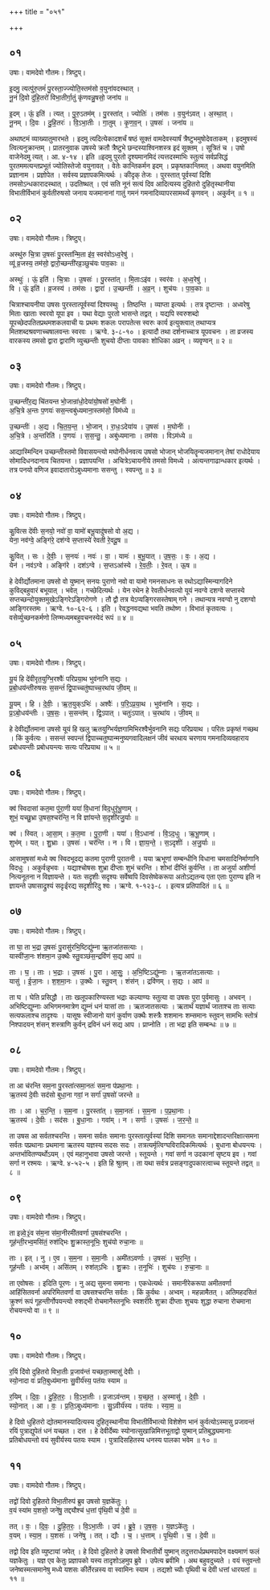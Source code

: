 +++
title = "०५१"

+++


## ०१
उषाः। वामदेवो गौतमः। त्रिष्टुप्।

इ॒दमु॒ त्यत्पु॑रु॒तमं॑ पु॒रस्ता॒ज्ज्योति॒स्तम॑सो व॒युना॑वदस्थात् ।  
नू॒नं दि॒वो दु॑हि॒तरो॑ विभा॒तीर्गा॒तुं कृ॑णवन्नु॒षसो॒ जना॑य ॥

इ॒दम् । ऊं॒ इति॑ । त्यत् । पु॒रु॒ऽतम॑म् । पु॒रस्ता॑त् । ज्योतिः॑ । तम॑सः । व॒युन॑ऽवत् । अ॒स्था॒त् ।  
नू॒नम् । दि॒वः । दु॒हि॒तरः॑ । वि॒ऽभा॒तीः । गा॒तुम् । कृ॒ण॒व॒न् । उ॒षसः॑ । जना॑य ॥

अथाष्टमं व्याख्यातुमारभते । इदमु त्यदित्येकादशर्चं षष्ठं सूक्तं वामदेवस्यार्षं त्रैष्टुभमुषोदेवताकम् । इदमुषस्यं त्वित्यनुक्रान्तम् । प्रातरनुवाक उषस्ये क्रतौ त्रैष्टुभे छन्दस्याश्विनशस्त्र इदं सूक्तम् । सूत्रितं च । उषो वाजेनेदमु त्यत् । आ. ४-१४ । इति ॥इदमु पुरतो दृश्यमानमिदं त्यत्तदस्माभिः स्तुत्यं सर्वप्रसिद्धं पुरतममत्यन्तप्रभूतं ज्योतिस्तेजो वयुनावत् । वेतेः कान्तिकर्मन इदम् । प्रकृष्तकान्तिमत् । अथवा वयुनमिति प्रज्ञानाम । प्रज्ञोपेत । सर्वस्य प्रज्ञापकमित्यर्थः । कीदृक् तेजः । पुरस्तात् पूर्वस्यां दिशि तमसोऽन्धकारादस्थात् । उदतिष्थत् । एवं सति नूनं सत्यं दिव आदित्यस्य दुहितरो दुहितृस्थानीया विभातीर्विभानं कुर्वतीरुषसो जनाय यजमानानां गातुं गमनं गमनादिव्यापरसामर्थ्यं कृणवन् । अकुर्वन् ॥ १ ॥

## ०२
उषाः। वामदेवो गौतमः। त्रिष्टुप्।

अस्थु॑रु चि॒त्रा उ॒षसः॑ पु॒रस्ता॑न्मि॒ता इ॑व॒ स्वर॑वोऽध्व॒रेषु॑ ।  
व्यू॑ व्र॒जस्य॒ तम॑सो॒ द्वारो॒च्छन्ती॑रव्र॒ञ्छुच॑यः पाव॒काः ॥

अस्थुः॑ । ऊं॒ इति॑ । चि॒त्राः । उ॒षसः॑ । पु॒रस्ता॑त् । मि॒ताःऽइ॑व । स्वर॑वः । अ॒ध्व॒रेषु॑ ।  
वि । ऊं॒ इति॑ । व्र॒जस्य॑ । तम॑सः । द्वारा॑ । उ॒च्छन्तीः॑ । अ॒व्र॒न् । शुच॑यः । पा॒व॒काः ॥

चित्राश्चायनीया उषसः पुरस्तात्पूर्वस्यां दिश्यस्थुः । तिष्ठन्ति । व्याप्ता इत्यर्थः । तत्र दृष्टान्तः । अध्वरेषु मिताः खाताः स्वरवो यूपा इव । यथा वेद्याः पुरतो भासन्ते तद्वत् । यद्यपि स्वरुशब्दो यूपच्छेदपतितप्रथमशकलवाची यः प्रथमः शकलः परापतेत्स स्वरुः कार्य इत्युक्त्वात् तथाप्यत्र मितशब्दश्रवणाच्चषालवन्तः स्वरवः । ऋग्वे. ३-८-१० । इत्यादौ तथा दर्शनाच्चात्र यूपवचनः । ता व्रजस्य वारकस्य तमसो द्वारा द्वाराणि व्युच्छन्तीः शुचयो दीप्ताः पावकाः शोधिका अव्रन् । व्यवृण्वन् ॥ २ ॥

## ०३
उषाः। वामदेवो गौतमः। त्रिष्टुप्।

उ॒च्छन्ती॑र॒द्य चि॑तयन्त भो॒जान्रा॑धो॒देया॑यो॒षसो॑ म॒घोनीः॑ ।  
अ॒चि॒त्रे अ॒न्तः प॒णयः॑ सस॒न्त्वबु॑ध्यमाना॒स्तम॑सो॒ विम॑ध्ये ॥

उ॒च्छन्तीः॑ । अ॒द्य । चि॒त॒य॒न्त॒ । भो॒जान् । रा॒धः॒ऽदेया॑य । उ॒षसः॑ । म॒घोनीः॑ ।  
अ॒चि॒त्रे । अ॒न्तरिति॑ । प॒णयः॑ । स॒स॒न्तु॒ । अबु॑ध्यमानाः । तम॑सः । विऽम॑ध्ये ॥

आद्यास्मिन्दिन उच्छन्तीस्तमो विवासयन्त्यो मघोनीर्धनवत्य उषसो भोजान् भोजयितॄन्यजमानान् तेषां राधोदेयाय सोमादिधनदानाय चितयन्त । प्रज्ञापयन्ति । अचित्रेऽचायनीये तमसो विमध्ये । अत्यन्तगाढान्धकार इत्यर्थः । तत्र पनयो वणिज इवादातारोऽबुध्यमानाः ससन्तु । स्वपन्तु ॥ ३ ॥

## ०४
उषाः। वामदेवो गौतमः। त्रिष्टुप्।

कु॒वित्स दे॑वीः स॒नयो॒ नवो॑ वा॒ यामो॑ बभू॒यादु॑षसो वो अ॒द्य ।  
येना॒ नव॑ग्वे॒ अङ्गि॑रे॒ दश॑ग्वे स॒प्तास्ये॑ रेवती रे॒वदू॒ष ॥

कु॒वित् । सः । दे॒वीः॒ । स॒नयः॑ । नवः॑ । वा॒ । यामः॑ । ब॒भू॒यात् । उ॒ष॒सः॒ । वः॒ । अ॒द्य ।  
येन॑ । नव॑ऽग्वे । अङ्गि॑रे । दश॑ऽग्वे । स॒प्तऽआ॑स्ये । रे॒व॒तीः॒ । रे॒वत् । ऊ॒ष ॥

हे देवीर्द्योतमाना उषसो वो युष्मान् सनयः पुराणो नवो वा यामो गमनसाधनः स रथोऽद्यास्मिन्यागदिने कुविद्बहुवारं बभूयात् । भवेत् । गच्छेदित्यर्थः । येन रथेन हे रेवतीर्धनवत्यो यूयं नवग्वे दशग्वे सप्तास्ये सप्तच्छन्दोयुक्तमुखेऽङ्गिरेऽङ्गिरोगणे । तौ द्वौ तत्र येऽप्यङ्गिरसस्तेषाम् गने । तथान्यत्र नवग्वो नु दशग्वो आङ्गिरस्तमः । ऋग्वे. १०-६२-६ । इति । रेवद्धनवद्यथा भवति तथोष्ग । विभातं कृतवत्यः । वसेर्व्युच्छनकर्मणो लिण्मध्यमबहुवचनस्येदं रूपं ॥ ४ ॥

## ०५
उषाः। वामदेवो गौतमः। त्रिष्टुप्।

यू॒यं हि दे॑वीरृत॒युग्भि॒रश्वैः॑ परिप्रया॒थ भुव॑नानि स॒द्यः ।  
प्र॒बो॒धय॑न्तीरुषसः स॒सन्तं॑ द्वि॒पाच्चतु॑ष्पाच्च॒रथा॑य जी॒वम् ॥

यू॒यम् । हि । दे॒वीः॒ । ऋ॒त॒युक्ऽभिः॑ । अश्वैः॑ । प॒रि॒ऽप्र॒या॒थ । भुव॑नानि । स॒द्यः ।  
प्र॒ऽबो॒धय॑न्तीः । उ॒ष॒सः॒ । स॒सन्त॑म् । द्वि॒ऽपात् । चतुः॑ऽपात् । च॒रथा॑य । जी॒वम् ॥

हे देवीर्द्योतमाना उषसो यूयं हि खलु ऋतयुग्भिर्यज्ञगामिभिरश्वैर्भुवनानि सद्यः परिप्रयाथ । परितः प्रकृष्तं गच्छथ । किं कुर्वत्यः । ससन्तं स्वपन्तं द्विपाच्चतुष्पान्मनुष्यगवादिलक्षनं जीवं चरथाय चरणाय गमनादिव्यवहाराय प्रबोधयन्तीः प्रबोधयन्त्यः सत्यः परिप्रयाथ ॥ ५ ॥

## ०६
उषाः। वामदेवो गौतमः। त्रिष्टुप्।

क्व॑ स्विदासां कत॒मा पु॑रा॒णी यया॑ वि॒धाना॑ विद॒धुरृ॑भू॒णाम् ।  
शुभं॒ यच्छु॒भ्रा उ॒षस॒श्चर॑न्ति॒ न वि ज्ञा॑यन्ते स॒दृशी॑रजु॒र्याः ॥

क्व॑ । स्वित् । आ॒सा॒म् । क॒त॒मा । पु॒रा॒णी । यया॑ । वि॒ऽधाना॑ । वि॒ऽद॒धुः । ऋ॒भू॒णाम् ।  
शुभ॑म् । यत् । शु॒भ्राः । उ॒षसः॑ । चर॑न्ति । न । वि । ज्ञा॒य॒न्ते॒ । स॒ऽदृशीः॑ । अ॒जु॒र्याः ॥

आसामुषसां मध्ये क्व स्विदभूदद्य कतमा पुराणी पुरातनी । यया ऋभूणां सम्बन्धीनि विधाना चमसादिनिर्माणानि विदधुः । अकुर्वन्नृभवः । यद्याश्चोषसः शुभ्रा दीप्ताः शुभं चरन्ति । शोभां दीप्तिं कुर्वन्ति । ता अजुर्या अशीर्णा नित्यनूतना न विज्ञायन्ते । यतः सदृशीः सदृश्यः सर्वेष्वपि दिवसेष्वेकरूपा अतोऽद्यतन्य एता एताः पुराण्य इति न ज्ञायन्ते उषासाद्रुश्यं सदृःईरद्य सदृशीरिदु श्वः । ऋग्वे. १-१२३-८ । इत्यत्र प्रतिपादितं ॥ ६ ॥

## ०७
उषाः। वामदेवो गौतमः। त्रिष्टुप्।

ता घा॒ ता भ॒द्रा उ॒षसः॑ पु॒रासु॑रभि॒ष्टिद्यु॑म्ना ऋ॒तजा॑तसत्याः ।  
यास्वी॑जा॒नः श॑शमा॒न उ॒क्थैः स्तु॒वञ्छंस॒न्द्रवि॑णं स॒द्य आप॑ ॥

ताः । घ॒ । ताः । भ॒द्राः । उ॒षसः॑ । पु॒रा । आ॒सुः॒ । अ॒भि॒ष्टिऽद्यु॑म्नाः । ऋ॒तजा॑तऽसत्याः ।  
यासु॑ । ई॒जा॒नः । श॒श॒मा॒नः । उ॒क्थैः । स्तु॒वन् । शंस॑न् । द्रवि॑णम् । स॒द्यः । आप॑ ॥

ता घ । घेति प्रसिद्धौ । ताः खलूपकारिण्यस्ता भद्राः कल्याण्यः स्तुत्या वा उषसः पुरा पुर्वमासुः । अभवन् । अभिष्टिद्युम्नाः अभिगमनमात्रेण द्युम्नं धनं यासां ताः । ऋतजातसत्याः । ऋतार्थं यज्ञार्थं जाताश्च ताः सत्याः सत्यफलाश्च तादृश्यः । यासूषः स्वीजानो यागं कुर्वाण उक्थैः शस्त्रैः शशमानः शम्समानः स्तुवन् सामभिः स्तोत्रं निश्पादयन् शंसन् शस्त्राणि कुर्वन् द्रविनं धनं सद्य आप । प्राप्नोति । ता भद्रा इति सम्बन्धः ॥ ७ ॥

## ०८
उषाः। वामदेवो गौतमः। त्रिष्टुप्।

ता आ च॑रन्ति सम॒ना पु॒रस्ता॑त्समा॒नतः॑ सम॒ना प॑प्रथा॒नाः ।  
ऋ॒तस्य॑ दे॒वीः सद॑सो बुधा॒ना गवां॒ न सर्गा॑ उ॒षसो॑ जरन्ते ॥

ताः । आ । च॒र॒न्ति॒ । स॒म॒ना । पु॒रस्ता॑त् । स॒मा॒नतः॑ । स॒म॒ना । प॒प्र॒था॒नाः ।  
ऋ॒तस्य॑ । दे॒वीः । सद॑सः । बु॒धा॒नाः । गवा॑म् । न । सर्गाः॑ । उ॒षसः॑ । ज॒र॒न्ते॒ ॥

ता उषस आ सर्वतश्चरन्ति । समना सर्वतः समानाः पुरस्तात्पुर्वस्यां दिशि समानतः समानाद्देशादन्तरिक्षात्समना सर्वतः पप्रथानाः प्रथमाना ऋतस्य यज्ञस्य सदसः सदः । तत्रत्यर्मृत्विग्घविरादिकमित्यर्थः । बुधाना बोधयन्त्यः । अन्तर्भावितण्यर्थोऽयम् । एवं महानुभावा उषसो जरन्ते । स्तूयन्ते । गवां सर्गा न उदकानां सृष्टय इव । गवां सर्गा न रश्मयः । ऋग्वे. ४-५२-५ । इति हि श्रुतम् । ता यथा सर्वत्र प्रसङ्गादुपकारत्वाच्च स्तूयन्ते तद्वत् ॥ ८ ॥

## ०९
उषाः। वामदेवो गौतमः। त्रिष्टुप्।

ता इन्न्वे॒३॒॑व स॑म॒ना स॑मा॒नीरमी॑तवर्णा उ॒षस॑श्चरन्ति ।  
गूह॑न्ती॒रभ्व॒मसि॑तं॒ रुश॑द्भिः शु॒क्रास्त॒नूभिः॒ शुच॑यो रुचा॒नाः ॥

ताः । इत् । नु । ए॒व । स॒म॒ना । स॒मा॒नीः । अमी॑तऽवर्णाः । उ॒षसः॑ । च॒र॒न्ति॒ ।  
गूह॑न्तीः । अभ्व॑म् । असि॑तम् । रुश॑त्ऽभिः । शु॒क्राः । त॒नूभिः॑ । शुच॑यः । रु॒चा॒नाः ॥

ता एवोषसः । इदिति पूरणः । नु अद्य सुमना समानाः । एकधेत्यर्थः । समानीरेकरूपा अमीतवर्णा आहिंसितवर्ना अपरिमितवर्णा वा उषसश्चरन्ति सर्वतः । किं कुर्वथः । अभ्वम् । महन्नामैतत् । अतिमहदसितं क्रुश्णं रूपं गूहन्तीर्गोपयन्त्यो रुशद्भी रोचमानैस्तनूभिः स्वशरीरैः शुक्रा दीप्ताः शुचयः शुद्धा रुचाना रोचमाना रोचयन्त्यो वा ॥ ९ ॥

## १०
उषाः। वामदेवो गौतमः। त्रिष्टुप्।

र॒यिं दि॑वो दुहितरो विभा॒तीः प्र॒जाव॑न्तं यच्छता॒स्मासु॑ देवीः ।  
स्यो॒नादा वः॑ प्रति॒बुध्य॑मानाः सु॒वीर्य॑स्य॒ पत॑यः स्याम ॥

र॒यिम् । दि॒वः॒ । दु॒हि॒त॒रः॒ । वि॒ऽभा॒तीः । प्र॒जाऽव॑न्तम् । य॒च्छ॒त॒ । अ॒स्मासु॑ । दे॒वीः॒ ।  
स्यो॒नात् । आ । वः॒ । प्र॒ति॒ऽबुध्य॑मानाः । सु॒ऽवीर्य॑स्य । पत॑यः । स्या॒म॒ ॥

हे दिवो धुहितरो द्योतमानस्यादित्यस्य दुहितृस्थानीया विभातीर्विभात्यो विशेशेण भानं कुर्वत्योऽस्मासु प्रजावन्तं रयिं पुत्राद्युपेतं धनं यच्छत । दत्त । हे देवीर्देब्यः स्योनात्सुखान्निमित्तभूताद्वो युष्मान् प्रतिबुद्ध्यमानाः प्रतिबोधयन्तो वयं सुवीर्यस्य पतयः स्याम । पुत्रादिसहितस्य धनस्य पालका भवेम ॥ १० ॥

## ११
उषाः। वामदेवो गौतमः। त्रिष्टुप्।

तद्वो॑ दिवो दुहितरो विभा॒तीरुप॑ ब्रुव उषसो य॒ज्ञके॑तुः ।  
व॒यं स्या॑म य॒शसो॒ जने॑षु॒ तद्द्यौश्च॑ ध॒त्तां पृ॑थि॒वी च॑ दे॒वी ॥

तत् । वः॒ । दि॒वः॒ । दु॒हि॒त॒रः॒ । वि॒ऽभा॒तीः । उप॑ । ब्रु॒वे॒ । उ॒ष॒सः॒ । य॒ज्ञऽके॑तुः ।  
व॒यम् । स्या॒म॒ । य॒शसः॑ । जने॑षु । तत् । द्यौः । च॒ । ध॒त्ताम् । पृ॒थि॒वी । च॒ । दे॒वी ॥

तद्वो दिव इति व्युष्टायां जपेत् । हे दिवो दुहितरो हे उषसो विभातीर्वो युष्मान् तदुत्तरार्धप्रथमपादेन वक्ष्यमाणं फलं यज्ञकेतुः । यज्ञ एव केतुः प्रज्ञापको यस्य तादृशोऽहमुप ब्रुवे । उपेत्य ब्रवीमि । अथ बहुवदुच्यते । वयं स्तुवन्तो जनेष्वस्मत्समानेषु मध्ये यशसः कीर्तेरन्नस्य वा स्वामिनः स्याम । तद्यशो च्यौः पृथिवी च देवी धत्तां धारयतां ॥ ११ ॥